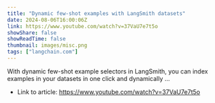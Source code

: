 ```yaml
---
title: "Dynamic few-shot examples with LangSmith datasets"
date: 2024-08-06T16:00:06Z
link: https://www.youtube.com/watch?v=37VaU7e7t5o
showShare: false
showReadTime: false
thumbnail: images/misc.png
tags: ["langchain.com"]
---
```

With dynamic few-shot example selectors in LangSmith, you can index examples in your datasets in one click and dynamically ...

- Link to article: https://www.youtube.com/watch?v=37VaU7e7t5o